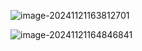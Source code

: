  ![image-20241121163812701](D:\md_image\image-20241121163812701.png)

 ![image-20241121164846841](D:\md_image\image-20241121164846841.png)
